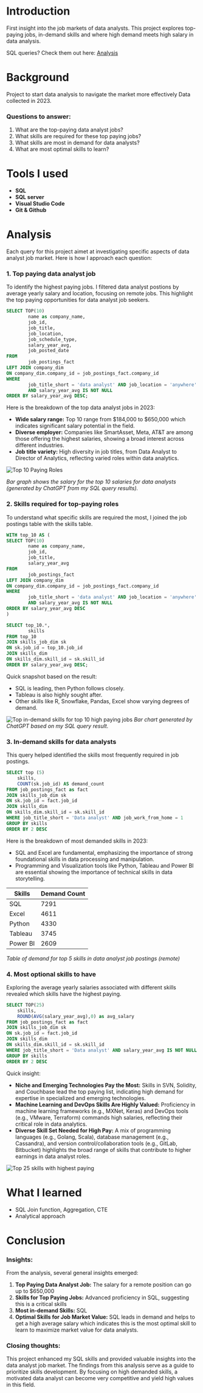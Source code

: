 # Introduction
First insight into the job markets of data analysts.
This project explores top-paying jobs, in-demand skills and where high demand meets high salary in data analysis.

SQL queries? Check them out here: [Analysis](/SQL_P3_Jobs/Analysis.sql)

# Background
Project to start data analysis to navigate the market more effectively
Data collected in 2023.
### Questions to answer:
1. What are the top-paying data analyst jobs?
2. What skills are required for these top paying jobs?
3. What skills are most in demand for data analysts?
4. What are most optimal skills to learn?

# Tools I used
- **SQL**
- **SQL server**
- **Visual Studio Code**
- **Git & Github**

# Analysis
Each query for this project aimet at investigating specific aspects of data analyst job market.
Here is how I approach each question:
### 1. Top paying data analyst job
To identify the highest paying jobs. I filtered data analyst postions by average yearly salary and location, focusing on remote jobs. This highlight the top paying opportunities for data analyst job seekers.
```sql
SELECT TOP(10)
        name as company_name,
        job_id,
        job_title,
        job_location,
        job_schedule_type,
        salary_year_avg,
        job_posted_date
FROM
        job_postings_fact
LEFT JOIN company_dim
ON company_dim.company_id = job_postings_fact.company_id
WHERE
        job_title_short = 'data analyst' AND job_location = 'anywhere'
        AND salary_year_avg IS NOT NULL
ORDER BY salary_year_avg DESC;
```
Here is the breakdown of the top data analyst jobs in 2023:
- **Wide salary range:** Top 10 range from $184,000 to $650,000 which indicates significant salary potential in the field.
- **Diverse employer:** Companies like SmartAsset, Meta, AT&T are among those offering the highest salaries, showing a broad interest across different industries.
- **Job title variety:** High diversity in job titles, from Data Analyst to Director of Analytics, reflecting varied roles within data analytics.

![Top 10 Paying Roles](1_top_10_paying_roles.png)


*Bar graph shows the salary for the top 10 salaries for data analysts (generated by ChatGPT from my SQL query results).*

### 2. Skills required for top-paying roles
To understand what specific skills are required the most, I joined the job postings table with the skills table.
```sql
WITH top_10 AS (
SELECT TOP(10)
        name as company_name,
        job_id,
        job_title,
        salary_year_avg
FROM
        job_postings_fact
LEFT JOIN company_dim
ON company_dim.company_id = job_postings_fact.company_id
WHERE
        job_title_short = 'data analyst' AND job_location = 'anywhere'
        AND salary_year_avg IS NOT NULL
ORDER BY salary_year_avg DESC
)

SELECT top_10.*,
        skills
FROM top_10
JOIN skills_job_dim sk
ON sk.job_id = top_10.job_id
JOIN skills_dim 
ON skills_dim.skill_id = sk.skill_id
ORDER BY salary_year_avg DESC;
```
Quick snapshot based on the result:
* SQL is leading, then Python follows closely.
* Tableau is also highly sought after.
* Other skills like R, Snowflake, Pandas, Excel show varying degrees of demand.

![Top in-demand skills for top 10 high paying jobs](2_most_demanded_skills_top_10_jobs.JPG)
*Bar chart generated by ChatGPT based on my SQL query result.*

### 3. In-demand skills for data analysts
This query helped identified the skills most frequently required in job postings.
```sql
SELECT top (5) 
    skills,
    COUNT(sk.job_id) AS demand_count
FROM job_postings_fact as fact
JOIN skills_job_dim sk
ON sk.job_id = fact.job_id
JOIN skills_dim 
ON skills_dim.skill_id = sk.skill_id
WHERE job_title_short = 'Data analyst' AND job_work_from_home = 1
GROUP BY skills
ORDER BY 2 DESC
```
Here is the breakdown of most demanded skills in 2023:
* SQL and Excel are fundamental, emphasizing the importance of strong foundational skills in data processing and manipulation.
* Programming and Visualization tools like Python, Tableau and Power BI are essential showing the importance of technical skills in data storytelling.

| Skills     | Demand Count |
|------------|--------------|
| SQL        | 7291         |
| Excel      | 4611         |
| Python     | 4330         |
| Tableau    | 3745         |
| Power BI   | 2609         |

*Table of demand for top 5 skills in data analyst job postings (remote)*

### 4. Most optional skills to have
Exploring the average yearly salaries associated with different skills revealed which skills have the highest paying.
```sql
SELECT TOP(25)
    skills,
    ROUND(AVG(salary_year_avg),0) as avg_salary
FROM job_postings_fact as fact
JOIN skills_job_dim sk
ON sk.job_id = fact.job_id
JOIN skills_dim 
ON skills_dim.skill_id = sk.skill_id
WHERE job_title_short = 'Data analyst' AND salary_year_avg IS NOT NULL
GROUP BY skills
ORDER BY 2 DESC
```
Quick insight:
- **Niche and Emerging Technologies Pay the Most:** Skills in SVN, Solidity, and Couchbase lead the top paying list, indicating high demand for expertise in specialized and emerging technologies.
- **Machine Learning and DevOps Skills Are Highly Valued:** Proficiency in machine learning frameworks (e.g., MXNet, Keras) and DevOps tools (e.g., VMware, Terraform) commands high salaries, reflecting their critical role in data analytics.
- **Diverse Skill Set Needed for High Pay:** A mix of programming languages (e.g., Golang, Scala), database management (e.g., Cassandra), and version control/collaboration tools (e.g., GitLab, Bitbucket) highlights the broad range of skills that contribute to higher earnings in data analyst roles.

![Top 25 skills with highest paying](4_top25_skills.png)

# What I learned
- SQL Join function, Aggregation, CTE
- Analytical approach

# Conclusion
### Insights:
From the analysis, several general insights emerged:
1. **Top Paying Data Analyst Job:** The salary for a remote position can go up to $650,000
2. **Skills for Top Paying Jobs:** Advanced proficiency in SQL, suggesting this is a critical skills
3. **Most in-demand Skills:** SQL
4. **Optimal Skills for Job Market Value:** SQL leads in demand and helps to get a high average salary which indicates this is the most optimal skill to learn to maximize market value for data analysts.

### Closing thoughts:
This project enhanced my SQL skills and provided valuable insights into the data analyst job market. The findings from this analysis serve as a guide to prioritize skills development. By focusing on high demanded skills, a motivated data analyst can become very competitive and yield high values in this field.